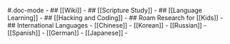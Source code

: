 #.doc-mode
    - ## [[Wiki]]
    - ## [[Scripture Study]]
    - ## [[Language Learning]]
    - ## [[Hacking and Coding]]
    - ## Roam Research for [[Kids]]
    - ## International Languages
        - [[Chinese]]
        - [[Korean]]
        - [[Russian]]
        - [[Spanish]]
        - [[German]]
        - [[Japanese]]
    - 
